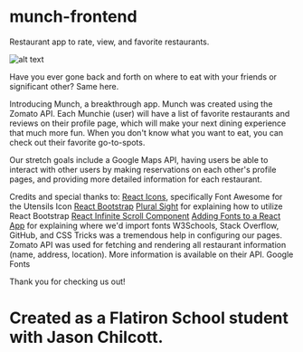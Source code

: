 # munch-frontend
Restaurant app to rate, view, and favorite restaurants. 

![alt text](https://media.giphy.com/media/fo6vEEeAutQWI/giphy.gif)

Have you ever gone back and forth on where to eat with your friends or significant other? Same here. 

Introducing Munch, a breakthrough app. Munch was created using the Zomato API. Each Munchie (user) will have a list of favorite restaurants and reviews on their profile page, which will make your next dining experience that much more fun. When you don't know what you want to eat, you can check out their favorite go-to-spots.

Our stretch goals include a Google Maps API, having users be able to interact with other users by making reservations on each other's profile pages, and providing more detailed information for each restaurant. 

Credits and special thanks to:
    [React Icons](https://github.com/react-icons/react-icons), specifically Font Awesome for the Utensils Icon
    [React Bootstrap](https://react-bootstrap.github.io/getting-started/introduction/)
    [Plural Sight](https://www.pluralsight.com/guides/how-to-import-components-from-react-bootstrap) for explaining how to utilize React Bootstrap
    [React Infinite Scroll Component](https://github.com/ankeetmaini/react-infinite-scroll-component)
    [Adding Fonts to a React App](https://dev.to/annequinkenstein/adding-fonts-to-create-react-app-3ed7) for explaining where we'd import fonts
    W3Schools, Stack Overflow, GitHub, and CSS Tricks was a tremendous help in configuring our pages.
    Zomato API was used for fetching and rendering all restaurant information (name, address, location). More information is available on their API. 
    Google Fonts

Thank you for checking us out!

# Created as a Flatiron School student with Jason Chilcott.


